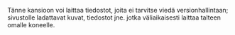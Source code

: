 Tänne kansioon voi laittaa tiedostot, joita ei tarvitse viedä versionhallintaan; sivustolle ladattavat kuvat, tiedostot jne. jotka väliaikaisesti laittaa talteen omalle koneelle.